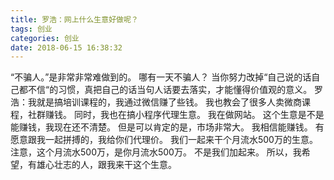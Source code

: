 ```yaml
---
title: 罗浩：网上什么生意好做呢？
tags: 创业
categories: 创业
date: 2018-06-15 16:38:32
---
```


“不骗人。”是非常非常难做到的。
哪有一天不骗人？
当你努力改掉“自己说的话自己都不信“的习惯，真把自己的话当句人话要去落实，才能懂得价值观的意义。
罗浩：我就是搞培训课程的，我通过微信赚了些钱。
我也教会了很多人卖微商课程，社群赚钱。
同时，我也在搞小程序代理生意。
我在做网站。
这个生意是不是能赚钱，我现在还不清楚。
但是可以肯定的是，市场非常大。
我相信能赚钱。
有愿意跟我一起拼搏的，我给你们代理价。
我们一起来干个月流水500万的生意。
注意，这个月流水500万，是你月流水500万。
不是我们加起来。
所以，我希望，有雄心壮志的人，跟我来干这个生意。